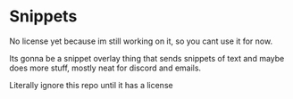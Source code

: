 # Snippets
No license yet because im still working on it, so you cant use it for now.

Its gonna be a snippet overlay thing that sends snippets of text and maybe does more stuff, mostly neat for discord and emails.

Literally ignore this repo until it has a license
